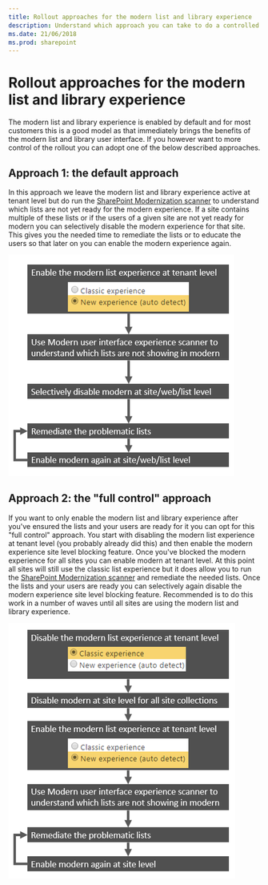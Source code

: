 ```yaml
---
title: Rollout approaches for the modern list and library experience 
description: Understand which approach you can take to do a controlled rollout of the modern list and library user interface
ms.date: 21/06/2018
ms.prod: sharepoint
---
```


# Rollout approaches for the modern list and library experience

The modern list and library experience is enabled by default and for most customers this is a good model as that immediately brings the benefits of the modern list and library user interface. If you however want to more control of the rollout you can adopt one of the below described approaches.

## Approach 1: the default approach

In this approach we leave the modern list and library experience active at tenant level but do run the [SharePoint Modernization scanner](https://github.com/SharePoint/PnP-Tools/tree/master/Solutions/SharePoint.Modernization) to understand which lists are not yet ready for the modern experience. If a site contains multiple of these lists or if the users of a given site are not yet ready for modern you can selectively disable the modern experience for that site. This gives you the needed time to remediate the lists or to educate the users so that later on you can enable the modern experience again.

![The default approach](media/modernize/modernuirollout_1.png)

## Approach 2: the "full control" approach

If you want to only enable the modern list and library experience after you've ensured the lists and your users are ready for it you can opt for this "full control" approach. You start with disabling the modern list experience at tenant level (you probably already did this) and then enable the modern experience site level blocking feature. Once you've blocked the modern experience for all sites you can enable modern at tenant level. At this point all sites will still use the classic list experience but it does allow you to run the [SharePoint Modernization scanner](https://github.com/SharePoint/PnP-Tools/tree/master/Solutions/SharePoint.Modernization) and remediate the needed lists. Once the lists and your users are ready you can selectively again disable the modern experience site level blocking feature. Recommended is to do this work in a number of waves until all sites are using the modern list and library experience.

![The full control approach](media/modernize/modernuirollout_2.png)